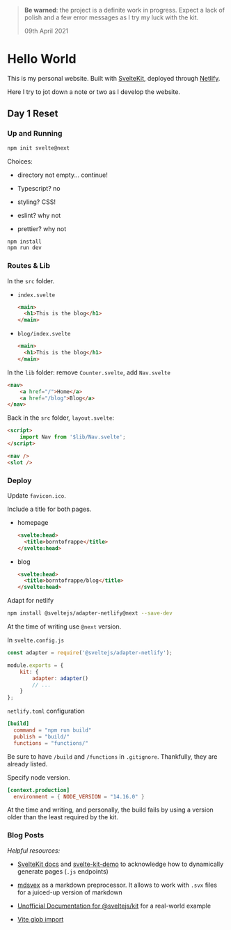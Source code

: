 > **Be warned**: the project is a definite work in progress. Expect a lack of polish and a few error messages as I try my luck with the kit.
>
> 09th April 2021

# Hello World

This is my personal website. Built with [SvelteKit](https://github.com/sveltejs/kit), deployed through [Netlify](https://www.netlify.com/).

Here I try to jot down a note or two as I develop the website.

## Day 1 Reset <!-- One more time -->

### Up and Running

```bash
npm init svelte@next
```

Choices:

- directory not empty... continue!

- Typescript? no

- styling? CSS!

- eslint? why not

- prettier? why not

```bash
npm install
npm run dev
```

### Routes & Lib

In the `src` folder.

- `index.svelte`

  ```html
  <main>
  	<h1>This is the blog</h1>
  </main>
  ```

- `blog/index.svelte`

  ```html
  <main>
  	<h1>This is the blog</h1>
  </main>
  ```

In the `lib` folder: remove `Counter.svelte`, add `Nav.svelte`

```html
<nav>
	<a href="/">Home</a>
	<a href="/blog">Blog</a>
</nav>
```

Back in the `src` folder, `layout.svelte`:

```html
<script>
	import Nav from '$lib/Nav.svelte';
</script>

<nav />
<slot />
```

### Deploy

Update `favicon.ico`.

Include a title for both pages.

- homepage

  ```html
  <svelte:head>
  	<title>borntofrappe</title>
  </svelte:head>
  ```

- blog

  ```html
  <svelte:head>
  	<title>borntofrappe/blog</title>
  </svelte:head>
  ```

Adapt for netlify

```bash
npm install @sveltejs/adapter-netlify@next --save-dev
```

At the time of writing use `@next` version.

In `svelte.config.js`

```js
const adapter = require('@sveltejs/adapter-netlify');

module.exports = {
	kit: {
		adapter: adapter()
		// ...
	}
};
```

`netlify.toml` configuration

```toml
[build]
  command = "npm run build"
  publish = "build/"
  functions = "functions/"
```

Be sure to have `/build` and `/functions` in `.gitignore`. Thankfully, they are already listed.

Specify node version.

```toml
[context.production]
  environment = { NODE_VERSION = "14.16.0" }
```

At the time and writing, and personally, the build fails by using a version older than the least required by the kit.

### Blog Posts

_Helpful resources:_

- [SvelteKit docs](https://kit.svelte.dev/docs) and [svelte-kit-demo](https://github.com/sveltejs/kit/tree/master/examples/svelte-kit-demo) to acknowledge how to dynamically generate pages (`.js` endpoints)

- [mdsvex](https://github.com/pngwn/MDsveX) as a markdown preprocessor. It allows to work with `.svx` files for a juiced-up version of markdown

- [Unofficial Documentation for @sveltejs/kit](https://github.com/GrygrFlzr/kit-docs) for a real-world example

- [Vite glob import](https://vitejs.dev/guide/features.html#glob-import)
